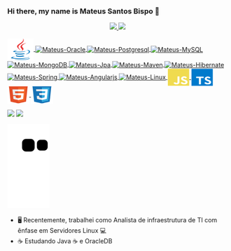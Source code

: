 ### Hi there, my name is Mateus Santos Bispo 👋
<div align="center">
  <a href="https://github.com/mateusb23">
  <img height="180em" src="https://github-readme-stats.vercel.app/api?username=mateusb23&show_icons=true&theme=merko&include_all_commits=true&count_private=true"/>
  <img height="180em" src="https://github-readme-stats.vercel.app/api/top-langs/?username=mateusb23&layout=compact&langs_count=7&theme=dark"/>
</div> 
<div style="display: inline_block"><br>
  <img align="center" alt="Mateus-Java" height="50" width="60" src="https://raw.githubusercontent.com/devicons/devicon/master/icons/java/java-original.svg">
  <img align="center" alt="Mateus-Oracle" height="60" width="60" src="https://cdn.jsdelivr.net/gh/devicons/devicon/icons/oracle/oracle-original.svg" />
  <img align="center" alt="Mateus-Postgresql" height="60" width="50" src="https://cdn.jsdelivr.net/gh/devicons/devicon/icons/postgresql/postgresql-plain-wordmark.svg">
  <img align="center" alt="Mateus-MySQL" height="40" width="50" src="https://cdn.jsdelivr.net/gh/devicons/devicon/icons/mysql/mysql-original.svg" />
  <img align="center" alt="Mateus-MongoDB" src="https://skillicons.dev/icons?i=mongo" />
  <img align="center" alt="Mateus-Jpa" src="https://skillicons.dev/icons?i=jpa" />
  <img align="center" alt="Mateus-Maven" src="https://skillicons.dev/icons?i=maven" />
  <img align="center" alt="Mateus-Hibernate" src="https://skillicons.dev/icons?i=hibernate" />
  <img align="center" alt="Mateus-Spring" height="50" width="60" src="https://cdn.jsdelivr.net/gh/devicons/devicon/icons/spring/spring-original-wordmark.svg" />
  <img align="center" alt="Mateus-Angularjs" height="40" width="50" src="https://cdn.jsdelivr.net/gh/devicons/devicon/icons/angularjs/angularjs-original.svg" />
  <img align="center" alt="Mateus-Linux" height="50" width="60" src="https://cdn.jsdelivr.net/gh/devicons/devicon/icons/linux/linux-original.svg" />
  <img align="center" alt="Mateus-Js" height="40" width="50" src="https://raw.githubusercontent.com/devicons/devicon/master/icons/javascript/javascript-plain.svg">
  <img align="center" alt="Mateus-Ts" height="40" width="50" src="https://raw.githubusercontent.com/devicons/devicon/master/icons/typescript/typescript-plain.svg">
  <img align="center" alt="Mateus-HTML" height="40" width="50" src="https://raw.githubusercontent.com/devicons/devicon/master/icons/html5/html5-original.svg">
  <img align="center" alt="Mateus-CSS" height="40" width="50" src="https://raw.githubusercontent.com/devicons/devicon/master/icons/css3/css3-original.svg">

<div>
  
  <a href="https://www.linkedin.com/in/mateus-bispo-317798201" target="_blank"><img src="https://img.shields.io/badge/-LinkedIn-%230077B5?style=for-the-badge&logo=linkedin&logoColor=white" target="_blank"></a>
  <a href="https://api.whatsapp.com/send?phone=+5581998964394&text=Voc%C3%AA%20est%C3%A1%20falando%20com%20Mateus%20Santos%20Bispo%2C%20um%20%C3%B3timo%20analista%20de%20infraestrutura%20de%20TI%20e%20um%20futuro%20desenvolvedor%20Java%2E"><img src="https://img.shields.io/badge/WhatsApp-25D366?style=for-the-badge&logo=whatsapp&logoColor=white" target="_blank"></a>
  
  ![Snake animation](https://github.com/mateusb23/mateusb23/blob/output/github-contribution-grid-snake.svg)
  
</div>

- 🖥️ Recentemente, trabalhei como Analista de infraestrutura de TI com ênfase em Servidores Linux 💻
- ☕ Estudando Java ☕ e OracleDB

